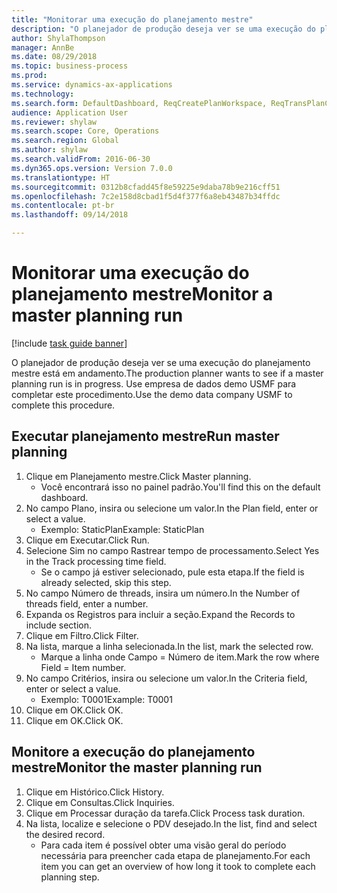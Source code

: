 ```yaml
--- 
title: "Monitorar uma execução do planejamento mestre"
description: "O planejador de produção deseja ver se uma execução do planejamento mestre está em andamento."
author: ShylaThompson
manager: AnnBe
ms.date: 08/29/2018
ms.topic: business-process
ms.prod: 
ms.service: dynamics-ax-applications
ms.technology: 
ms.search.form: DefaultDashboard, ReqCreatePlanWorkspace, ReqTransPlanCard, SysQueryForm, InventItemIdLookupSimple, ReqLog, ReqProcessTaskTrace
audience: Application User
ms.reviewer: shylaw
ms.search.scope: Core, Operations
ms.search.region: Global
ms.author: shylaw
ms.search.validFrom: 2016-06-30
ms.dyn365.ops.version: Version 7.0.0
ms.translationtype: HT
ms.sourcegitcommit: 0312b8cfadd45f8e59225e9daba78b9e216cff51
ms.openlocfilehash: 7c2e158d8cbad1f5d4f377f6a8eb43487b34ffdc
ms.contentlocale: pt-br
ms.lasthandoff: 09/14/2018

---
```

# <a name="monitor-a-master-planning-run"></a><span data-ttu-id="96549-103">Monitorar uma execução do planejamento mestre</span><span class="sxs-lookup"><span data-stu-id="96549-103">Monitor a master planning run</span></span>

[!include [task guide banner](../../includes/task-guide-banner.md)]

<span data-ttu-id="96549-104">O planejador de produção deseja ver se uma execução do planejamento mestre está em andamento.</span><span class="sxs-lookup"><span data-stu-id="96549-104">The production planner wants to see if a master planning run is in progress.</span></span> <span data-ttu-id="96549-105">Use empresa de dados demo USMF para completar este procedimento.</span><span class="sxs-lookup"><span data-stu-id="96549-105">Use the demo data company USMF to complete this procedure.</span></span>


## <a name="run-master-planning"></a><span data-ttu-id="96549-106">Executar planejamento mestre</span><span class="sxs-lookup"><span data-stu-id="96549-106">Run master planning</span></span>
1. <span data-ttu-id="96549-107">Clique em Planejamento mestre.</span><span class="sxs-lookup"><span data-stu-id="96549-107">Click Master planning.</span></span>
    * <span data-ttu-id="96549-108">Você encontrará isso no painel padrão.</span><span class="sxs-lookup"><span data-stu-id="96549-108">You'll find this on the default dashboard.</span></span>  
2. <span data-ttu-id="96549-109">No campo Plano, insira ou selecione um valor.</span><span class="sxs-lookup"><span data-stu-id="96549-109">In the Plan field, enter or select a value.</span></span>
    * <span data-ttu-id="96549-110">Exemplo: StaticPlan</span><span class="sxs-lookup"><span data-stu-id="96549-110">Example: StaticPlan</span></span>  
3. <span data-ttu-id="96549-111">Clique em Executar.</span><span class="sxs-lookup"><span data-stu-id="96549-111">Click Run.</span></span>
4. <span data-ttu-id="96549-112">Selecione Sim no campo Rastrear tempo de processamento.</span><span class="sxs-lookup"><span data-stu-id="96549-112">Select Yes in the Track processing time field.</span></span>
    * <span data-ttu-id="96549-113">Se o campo já estiver selecionado, pule esta etapa.</span><span class="sxs-lookup"><span data-stu-id="96549-113">If the field is already selected, skip this step.</span></span>  
5. <span data-ttu-id="96549-114">No campo Número de threads, insira um número.</span><span class="sxs-lookup"><span data-stu-id="96549-114">In the Number of threads field, enter a number.</span></span>
6. <span data-ttu-id="96549-115">Expanda os Registros para incluir a seção.</span><span class="sxs-lookup"><span data-stu-id="96549-115">Expand the Records to include section.</span></span>
7. <span data-ttu-id="96549-116">Clique em Filtro.</span><span class="sxs-lookup"><span data-stu-id="96549-116">Click Filter.</span></span>
8. <span data-ttu-id="96549-117">Na lista, marque a linha selecionada.</span><span class="sxs-lookup"><span data-stu-id="96549-117">In the list, mark the selected row.</span></span>
    * <span data-ttu-id="96549-118">Marque a linha onde Campo = Número de item.</span><span class="sxs-lookup"><span data-stu-id="96549-118">Mark the row where Field = Item number.</span></span>  
9. <span data-ttu-id="96549-119">No campo Critérios, insira ou selecione um valor.</span><span class="sxs-lookup"><span data-stu-id="96549-119">In the Criteria field, enter or select a value.</span></span>
    * <span data-ttu-id="96549-120">Exemplo: T0001</span><span class="sxs-lookup"><span data-stu-id="96549-120">Example: T0001</span></span>  
10. <span data-ttu-id="96549-121">Clique em OK.</span><span class="sxs-lookup"><span data-stu-id="96549-121">Click OK.</span></span>
11. <span data-ttu-id="96549-122">Clique em OK.</span><span class="sxs-lookup"><span data-stu-id="96549-122">Click OK.</span></span>

## <a name="monitor-the-master-planning-run"></a><span data-ttu-id="96549-123">Monitore a execução do planejamento mestre</span><span class="sxs-lookup"><span data-stu-id="96549-123">Monitor the master planning run</span></span>
1. <span data-ttu-id="96549-124">Clique em Histórico.</span><span class="sxs-lookup"><span data-stu-id="96549-124">Click History.</span></span>
2. <span data-ttu-id="96549-125">Clique em Consultas.</span><span class="sxs-lookup"><span data-stu-id="96549-125">Click Inquiries.</span></span>
3. <span data-ttu-id="96549-126">Clique em Processar duração da tarefa.</span><span class="sxs-lookup"><span data-stu-id="96549-126">Click Process task duration.</span></span>
4. <span data-ttu-id="96549-127">Na lista, localize e selecione o PDV desejado.</span><span class="sxs-lookup"><span data-stu-id="96549-127">In the list, find and select the desired record.</span></span>
    * <span data-ttu-id="96549-128">Para cada item é possível obter uma visão geral do período necessária para preencher cada etapa de planejamento.</span><span class="sxs-lookup"><span data-stu-id="96549-128">For each item you can get an overview of how long it took to complete each planning step.</span></span>  


